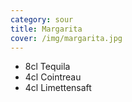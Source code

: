 ```yaml
---
category: sour
title: Margarita
cover: /img/margarita.jpg
---
```

- 8cl Tequila
- 4cl Cointreau
- 4cl Limettensaft